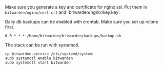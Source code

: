 Make sure you generate a key and certificate for nginx ssl.
Put them in `bitwarden/nginx/cert.crt` and `bitwarden/nginx/key.key'. 

Daily db backups can be enabled with crontab. Make sure you set up rclone first.

```crontab
0 0 * * * /home/bitwarden/bitwarden/backups/backup.sh
```

The stack can be run with systemctl. 

```
cp bitwarden.service /etc/systemd/system
sudo systemctl enable bitwarden
sudo systemctl start bitwarden
``` 
